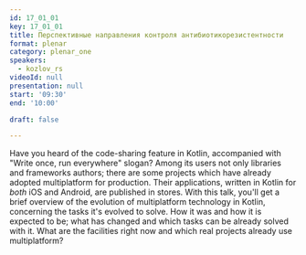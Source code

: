 ```yaml
---
id: 17_01_01
key: 17_01_01
title: Перспективные направления контроля антибиотикорезистентности
format: plenar
category: plenar_one
speakers:
  - kozlov_rs
videoId: null
presentation: null
start: '09:30'
end: '10:00'

draft: false

---
```

Have you heard of the code-sharing feature in Kotlin, accompanied with "Write once, run everywhere" slogan? Among its users not only libraries and frameworks authors; there are some projects which have already adopted multiplatform for production. Their applications, written in Kotlin for *both* iOS and Android, are published in stores. 
With this talk, you'll get a brief overview of the evolution of multiplatform technology in Kotlin, concerning the tasks it's evolved to solve. How it was and how it is expected to be; what has changed and which tasks can be already solved with it. What are the facilities right now and which real projects already use multiplatform?